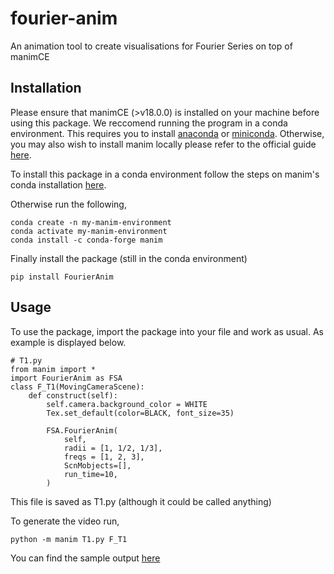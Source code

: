 # fourier-anim

An animation tool to create visualisations for Fourier Series on top of manimCE

## Installation

Please ensure that manimCE (>v18.0.0) is installed on your machine before using this package. We reccomend running the program in a conda environment. This requires you to install [anaconda](https://www.anaconda.com/download/) or [miniconda](https://docs.anaconda.com/free/miniconda/miniconda-install/). Otherwise, you may also wish to install manim locally please refer to the official guide [here](https://docs.manim.community/en/stable/installation.html).

To install this package in a conda environment follow the steps on manim's conda installation [here](https://docs.manim.community/en/stable/installation.html#conda-installation).

Otherwise run the following,

```
conda create -n my-manim-environment
conda activate my-manim-environment
conda install -c conda-forge manim
```

Finally install the package (still in the conda environment)

`pip install FourierAnim`

## Usage

To use the package, import the package into your file and work as usual. As example is displayed below.

```
# T1.py
from manim import *
import FourierAnim as FSA
class F_T1(MovingCameraScene):
    def construct(self):
        self.camera.background_color = WHITE
        Tex.set_default(color=BLACK, font_size=35)

        FSA.FourierAnim(
            self,
            radii = [1, 1/2, 1/3],
            freqs = [1, 2, 3],
            ScnMobjects=[],
            run_time=10,
        )
```

This file is saved as T1.py (although it could be called anything)

To generate the video run,

`python -m manim T1.py F_T1`

You can find the sample output [here](https://youtu.be/E4ipxXQqtDc)
